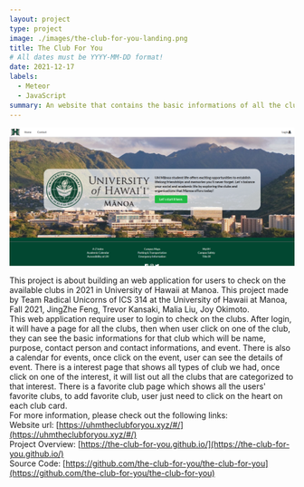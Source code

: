 ```yaml
---
layout: project
type: project
image: ./images/the-club-for-you-landing.png
title: The Club For You
# All dates must be YYYY-MM-DD format!
date: 2021-12-17
labels:
  - Meteor
  - JavaScript
summary: An website that contains the basic informations of all the clubs currently available in University of Hawaii at Manoa.
---
```


<img src="./images/the-club-for-you-landing.png" data-canonical-src="./images/the-club-for-you-landing.png" width="800" />

This project is about building an web application for users to check on the available clubs in 2021 in University of Hawaii at Manoa. This project made by Team Radical Unicorns of ICS 314 at the University of Hawaii at Manoa, Fall 2021, JingZhe Feng, Trevor Kansaki, Malia Liu, Joy Okimoto. <br/>
This web application require user to login to check on the clubs. After login, it will have a page for all the clubs, then when user click on one of the club, they can see the basic informations for that club which will be name, purpose, contact person and contact informations, and event. There is also a calendar for events, once click on the event, user can see the details of event. There is a interest page that shows all types of club we had, once click on one of the interest, it will list out all the clubs that are categorized to that interest. There is a favorite club page which shows all the users' favorite clubs, to add favorite club, user just need to click on the heart on each club card. <br/>
For more information, please check out the following links:<br/>
Website url: [https://uhmtheclubforyou.xyz/#/](https://uhmtheclubforyou.xyz/#/)<br/>
Project Overview: [https://the-club-for-you.github.io/](https://the-club-for-you.github.io/)<br/>
Source Code: [https://github.com/the-club-for-you/the-club-for-you](https://github.com/the-club-for-you/the-club-for-you)<br/>
